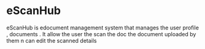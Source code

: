 # eScanHub
eScanHub is edocument management system that manages the user profile , documents . It allow the user the scan the doc the document uploaded by them n can edit the scanned details 
